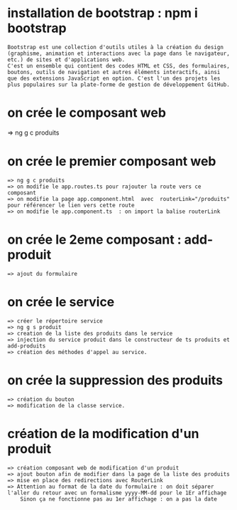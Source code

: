 # installation de bootstrap : npm i bootstrap
    Bootstrap est une collection d'outils utiles à la création du design (graphisme, animation et interactions avec la page dans le navigateur, etc.) de sites et d'applications web. 
    C'est un ensemble qui contient des codes HTML et CSS, des formulaires, boutons, outils de navigation et autres éléments interactifs, ainsi que des extensions JavaScript en option. C'est l'un des projets les plus populaires sur la plate-forme de gestion de développement GitHub.
    

# on crée le composant web
   =>   ng g c produits

# on crée le premier composant web
    => ng g c produits
    => on modifie le app.routes.ts pour rajouter la route vers ce composant
    => on modifie la page app.component.html  avec  routerLink="/produits" pour référencer le lien vers cette route
    => on modifie le app.component.ts  : on import la balise routerLink

# on crée le 2eme composant : add-produit
    => ajout du formulaire

# on crée le service
    => créer le répertoire service
    => ng g s produit
    => creation de la liste des produits dans le service
    => injection du service produit dans le constructeur de ts produits et add-produits
    => création des méthodes d'appel au service.
    
# on crée la suppression des produits
    => création du bouton
    => modification de la classe service.

# création de la modification d'un produit
    => création composant web de modification d'un produit
    => ajout bouton afin de modifier dans la page de la liste des produits
    => mise en place des redirections avec RouterLink
    => Attention au format de la date du formulaire : on doit séparer l'aller du retour avec un formalisme yyyy-MM-dd pour le 1Er affichage
        Sinon ça ne fonctionne pas au 1er affichage : on a pas la date



